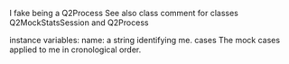 I fake being a Q2Process
See also class comment for classes Q2MockStatsSession and Q2Process

instance variables:
name: a string identifying me.
cases  The mock cases applied to me in cronological order.